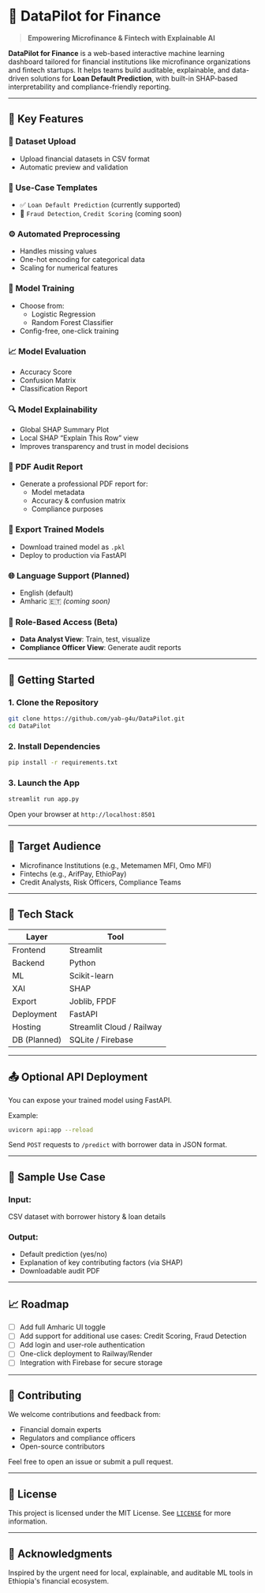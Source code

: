 # 🏦 DataPilot for Finance

> **Empowering Microfinance & Fintech with Explainable AI**

**DataPilot for Finance** is a web-based interactive machine learning dashboard tailored for financial institutions like microfinance organizations and fintech startups. It helps teams build auditable, explainable, and data-driven solutions for **Loan Default Prediction**, with built-in SHAP-based interpretability and compliance-friendly reporting.

---

## 🌟 Key Features

### 📂 Dataset Upload
- Upload financial datasets in CSV format
- Automatic preview and validation

### 🧭 Use-Case Templates
- ✅ `Loan Default Prediction` (currently supported)
- 🚧 `Fraud Detection`, `Credit Scoring` (coming soon)

### ⚙️ Automated Preprocessing
- Handles missing values
- One-hot encoding for categorical data
- Scaling for numerical features

### 🧠 Model Training
- Choose from:
  - Logistic Regression
  - Random Forest Classifier
- Config-free, one-click training

### 📈 Model Evaluation
- Accuracy Score
- Confusion Matrix
- Classification Report

### 🔍 Model Explainability
- Global SHAP Summary Plot
- Local SHAP “Explain This Row” view
- Improves transparency and trust in model decisions

### 📄 PDF Audit Report
- Generate a professional PDF report for:
  - Model metadata
  - Accuracy & confusion matrix
  - Compliance purposes

### 💾 Export Trained Models
- Download trained model as `.pkl`
- Deploy to production via FastAPI

### 🌐 Language Support (Planned)
- English (default)
- Amharic 🇪🇹 *(coming soon)*

### 🔐 Role-Based Access (Beta)
- **Data Analyst View**: Train, test, visualize
- **Compliance Officer View**: Generate audit reports

---

## 🚀 Getting Started

### 1. Clone the Repository

```bash
git clone https://github.com/yab-g4u/DataPilot.git
cd DataPilot
````

### 2. Install Dependencies

```bash
pip install -r requirements.txt
```

### 3. Launch the App

```bash
streamlit run app.py
```

Open your browser at `http://localhost:8501`

---

## 🎯 Target Audience

* Microfinance Institutions (e.g., Metemamen MFI, Omo MFI)
* Fintechs (e.g., ArifPay, EthioPay)
* Credit Analysts, Risk Officers, Compliance Teams

---

## 🧰 Tech Stack

| Layer        | Tool                      |
| ------------ | ------------------------- |
| Frontend     | Streamlit                 |
| Backend      | Python                    |
| ML           | Scikit-learn              |
| XAI          | SHAP                      |
| Export       | Joblib, FPDF              |
| Deployment   | FastAPI                   |
| Hosting      | Streamlit Cloud / Railway |
| DB (Planned) | SQLite / Firebase         |

---

## 📤 Optional API Deployment

You can expose your trained model using FastAPI.

Example:

```bash
uvicorn api:app --reload
```

Send `POST` requests to `/predict` with borrower data in JSON format.

---

## 📌 Sample Use Case

### Input:

CSV dataset with borrower history & loan details

### Output:

* Default prediction (yes/no)
* Explanation of key contributing factors (via SHAP)
* Downloadable audit PDF

---

## 📈 Roadmap

* [ ] Add full Amharic UI toggle
* [ ] Add support for additional use cases: Credit Scoring, Fraud Detection
* [ ] Add login and user-role authentication
* [ ] One-click deployment to Railway/Render
* [ ] Integration with Firebase for secure storage

---

## 🤝 Contributing

We welcome contributions and feedback from:

* Financial domain experts
* Regulators and compliance officers
* Open-source contributors

Feel free to open an issue or submit a pull request.

---

## 📄 License

This project is licensed under the MIT License. See [`LICENSE`](LICENSE) for more information.

---

## 🙌 Acknowledgments

Inspired by the urgent need for local, explainable, and auditable ML tools in Ethiopia's financial ecosystem.

```


